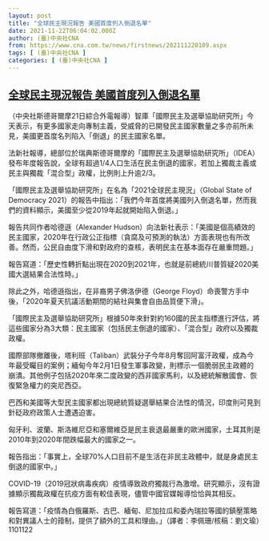 ```yaml
---
layout: post
title: "全球民主現況報告 美國首度列入倒退名單"
date: 2021-11-22T06:04:02.000Z
author: (臺)中央社CNA
from: https://www.cna.com.tw/news/firstnews/202111220109.aspx
tags: [ (臺)中央社CNA ]
categories: [ (臺)中央社CNA ]
---
```

<!--1637561042000-->
[全球民主現況報告 美國首度列入倒退名單](https://www.cna.com.tw/news/firstnews/202111220109.aspx)
------

<div>
<div></div><div><p>（中央社斯德哥爾摩21日綜合外電報導）智庫「國際民主及選舉協助研究所」今天表示，有更多國家走向專制主義，受威脅的已開發民主國家數量之多亦前所未見，美國更首度名列陷入「倒退」的民主國家名單。</p><p>法新社報導，總部位於瑞典斯德哥爾摩的「國際民主及選舉協助研究所」（IDEA）發布年度報告說，全球有超過1/4人口生活在民主倒退的國家，若加上獨裁主義或民主與獨裁「混合型」政權，比例則上升逾2/3。</p><p>「國際民主及選舉協助研究所」在名為「2021全球民主現況」（Global State of Democracy 2021）的報告中指出：「我們今年首度將美國列入倒退名單，然而我們的資料顯示，美國至少從2019年起就開始陷入倒退。」</p><p>報告共同作者哈德遜（Alexander Hudson）向法新社表示：「美國是個高績效的民主國家，2020年在行政公正指標（貪腐及可預測的執法）方面表現也有所改善。然而，公民自由度下滑和對政府的查核，表明民主在基本面存在嚴重問題。」</p><p>報告寫道：「歷史性轉折點出現在2020到2021年，也就是前總統川普質疑2020美國大選結果合法性時。」</p><p>除此之外，哈德遜指出，在非裔男子佛洛伊德（George Floyd）命喪警方手中後，「2020年夏天抗議活動期間的結社與集會自由品質便下滑」。</p><p>「國際民主及選舉協助研究所」根據50年來針對約160國的民主指標進行評估，將這些國家分為3大類：民主國家（包括民主倒退的國家）、「混合型」政府以及獨裁政權。</p><p>國際部隊撤離後，塔利班（Taliban）武裝分子今年8月奪回阿富汗政權，成為今年最受矚目的案例；緬甸今年2月1日發生軍事政變，則標示一個脆弱民主政體的崩潰。其他例子包括2020年來二度政變的西非國家馬利，以及總統解散國會、恢復緊急權力的突尼西亞。</p><p>巴西和美國等大型民主國家都出現總統質疑選舉結果合法性的情況，印度則可見到針砭政府政策人士遭遇迫害。</p><p>匈牙利、波蘭、斯洛維尼亞和塞爾維亞是民主衰退最嚴重的歐洲國家，土耳其則是2010年到2020年間跌幅最大的國家之一。</p><p>報告指出：「事實上，全球70%人口目前不是生活在非民主政體中，就是身處民主倒退的國家中。」</p><p>COVID-19（2019冠狀病毒疾病）疫情導致政府獨裁行為激增。研究顯示，沒有證據顯示獨裁政權在抗疫方面有較佳表現，儘管中國官媒報導恰恰與其相反。</p><p>報告寫道：「疫情為白俄羅斯、古巴、緬甸、尼加拉瓜和委內瑞拉等國的鎮壓策略和對異議人士的箝制，提供了額外的工具和理由。」（譯者：李佩珊/核稿：劉文瑜）1101122</p></div>
</div>

